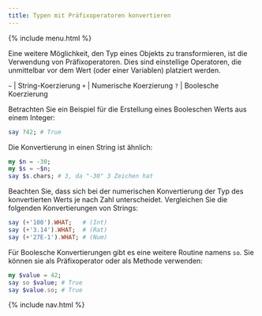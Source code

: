 ```yaml
---
title: Typen mit Präfixoperatoren konvertieren
---
```


{% include menu.html %}

Eine weitere Möglichkeit, den Typ eines Objekts zu transformieren, ist die Verwendung von Präfixoperatoren. Dies sind einstellige Operatoren, die unmittelbar vor dem Wert (oder einer Variablen) platziert werden.

`~` | String-Koerzierung
`+` | Numerische Koerzierung
`?` | Boolesche Koerzierung

Betrachten Sie ein Beispiel für die Erstellung eines Booleschen Werts aus einem Integer:

```raku
say ?42; # True
```

Die Konvertierung in einen String ist ähnlich:

```raku
my $n = -30;
my $s = ~$n;
say $s.chars; # 3, da "-30" 3 Zeichen hat
```

Beachten Sie, dass sich bei der numerischen Konvertierung der Typ des konvertierten Werts je nach Zahl unterscheidet. Vergleichen Sie die folgenden Konvertierungen von Strings:

```raku
say (+'100').WHAT;   # (Int)
say (+'3.14').WHAT;  # (Rat)
say (+'27E-1').WHAT; # (Num)
```

Für Boolesche Konvertierungen gibt es eine weitere Routine namens `so`. Sie können sie als Präfixoperator oder als Methode verwenden:

```raku
my $value = 42;
say so $value; # True
say $value.so; # True
```

{% include nav.html %}